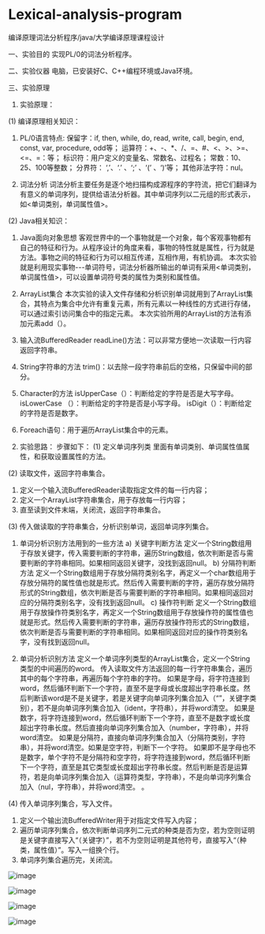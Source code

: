 # Lexical-analysis-program
编译原理词法分析程序/java/大学编译原理课程设计


一、实验目的 
实现PL/0的词法分析程序。


二、实验仪器
     电脑，已安装好C、C++编程环境或Java环境。 



三、实验原理  
1.	实验原理：


(1)	编译原理相关知识：
1)	PL/0语言特点:
保留字：if, then, while, do, read, write, call, begin, end, const, var, procedure, odd等；
运算符：+、-、*、/、=、#、<、>、>=、<=、=：等；
标识符：用户定义的变量名、常数名、过程名； 
常数：10、25、100等整数；
分界符： ‘,’、‘.’ 、‘;’ 、‘(’ 、‘)’等；
其他非法字符：nul。

2)	词法分析
	 词法分析主要任务是逐个地扫描构成源程序的字符流，把它们翻译为有意义的单词序列，提供给语法分析器。其中单词序列以二元组的形式表示，如<单词类别，单词属性值>。


(2)	Java相关知识：
1)	Java面向对象思想
客观世界中的一个事物就是一个对象，每个客观事物都有自己的特征和行为。从程序设计的角度来看，事物的特性就是属性，行为就是方法。事物之间的特征和行为可以相互传递，互相作用，有机协调。
本次实验就是利用现实事物---单词符号，词法分析器所输出的单词有采用<单词类别，单词属性值>，可以设置单词符号类的属性为类别和属性值。
2)	ArrayList集合
本次实验的读入文件存储和分析识别单词就用到了ArrayList集合，其特点为集合中允许有重复元素，所有元素以一种线性的方式进行存储，可以通过索引访问集合中的指定元素。
本次实验所用的ArrayList的方法有添加元素add（）。

3)	输入流BufferedReader
		readLine()方法：可以非常方便地一次读取一行内容返回字符串。

3)	String字符串的方法
		trim()：以去除一段字符串前后的空格，只保留中间的部分。

4)	Character的方法
		isUpperCase（）：判断给定的字符是否是大写字母。
						isLowerCase （）：判断给定的字符是否是小写字母。
						isDigit（）：判断给定的字符是否是数字。

5)	Foreach语句：用于遍历ArrayList集合中的元素。

2.	实验思路：
	   步骤如下：
(1)	定义单词序列类
		里面有单词类别、单词属性值属性，和获取设置属性的方法。

(2)	读取文件，返回字符串集合。
1)	定义一个输入流BufferedReader读取指定文件的每一行内容；
2)	定义一个ArrayList字符串集合，用于存放每一行内容；
3)	直至读到文件末端，关闭流，返回字符串集合。

(3)	传入做读取的字符串集合，分析识别单词，返回单词序列集合。
1)	单词分析识别方法用到的一些方法
a)	关键字判断方法 
		定义一个String数组用于存放关键字，传入需要判断的字符串，遍历String数组，依次判断是否与需要判断的字符串相同。如果相同返回关键字，没找到返回null。
b)	分隔符判断方法
定义一个String数组用于存放分隔符类别名字，再定义一个char数组用于存放分隔符的属性值也就是形式。然后传入需要判断的字符，遍历存放分隔符形式的String数组，依次判断是否与需要判断的字符串相同。如果相同返回对应的分隔符类别名字，没有找到返回null。
c)	操作符判断
		定义一个String数组用于存放操作符类别名字，再定义一个String数组用于存放操作符的属性值也就是形式。然后传入需要判断的字符串，遍历存放操作符形式的String数组，依次判断是否与需要判断的字符串相同。如果相同返回对应的操作符类别名字，没有找到返回null。

2)	单词分析识别方法
		定义一个单词序列类型的ArrayList集合，定义一个String类型的中间遍历的word。
		传入读取文件方法返回的每一行字符串集合，遍历其中的每个字符串，再遍历每个字符串的字符。
		如果是字母，将字符连接到word，然后循环判断下一个字符，直至不是字母或长度超出字符串长度。然后判断该word是不是关键字，若是关键字向单词序列集合加入（“”，关键字类别），若不是向单词序列集合加入（ident，字符串），并将word清空。
		如果是数字，将字符连接到word，然后循环判断下一个字符，直至不是数字或长度超出字符串长度。然后直接向单词序列集合加入（number，字符串），并将word清空。
		如果是分隔符，直接向单词序列集合加入（分隔符类别，字符串），并将word清空。如果是空字符，判断下一个字符。
		如果即不是字母也不是数字，单个字符不是分隔符和空字符，将字符连接到word，然后循环判断下一个字符，直至是其它类型或长度超出字符串长度。然后判断是否是运算符，若是向单词序列集合加入（运算符类型，字符串），不是向单词序列集合加入（nul，字符串），并将word清空。
。

(4)	传入单词序列集合，写入文件。
1)	定义一个输出流BufferedWriter用于对指定文件写入内容；
2)	遍历单词序列集合，依次判断单词序列二元式的种类是否为空，若为空则证明是关键字直接写入“（关键字）”，若不为空则证明是其他符号，直接写入“（种类，属性值）”。写入一组换个行。
3)	单词序列集合遍历完，关闭流。


![image](https://github.com/HarveyJI/Lexical-analysis-program/assets/78439035/047f7783-8af2-40cf-8bf3-b3382310aaf5)

![image](https://github.com/HarveyJI/Lexical-analysis-program/assets/78439035/94eb3017-73ff-4391-9fce-726033d5fd59)

![image](https://github.com/HarveyJI/Lexical-analysis-program/assets/78439035/ef9a9a0c-ea89-4548-92f1-8cb227fe8d26)

![image](https://github.com/HarveyJI/Lexical-analysis-program/assets/78439035/3b32b2b5-ea09-48c8-8783-665b201d2be4)





